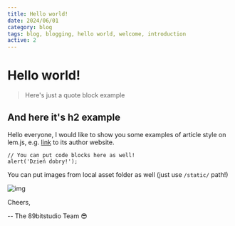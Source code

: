 ```yaml
---
title: Hello world!
date: 2024/06/01
category: blog
tags: blog, blogging, hello world, welcome, introduction
active: 2
---
```


# Hello world!

> Here's just a quote block example

## And here it's h2 example

Hello everyone, I would like to show you some examples of article style on lem.js, e.g. [link](https://lukaszkups.net) to its author website.

```
// You can put code blocks here as well!
alert('Dzień dobry!');
```

You can put images from local asset folder as well (just use `/static/` path!)

![img](/static/vuejs-logo.png)

Cheers,

-- The 89bitstudio Team 😎
